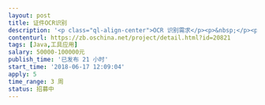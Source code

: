 ```yaml
---                
layout: post       
title: 证件OCR识别           
description: '<p class="ql-align-center">OCR 识别需求</p><p>&nbsp;</p><p>1）识别证件范围(参见 证件.rar)</p><p>军官证、士兵证、军退证、军离证、武警证</p><p>&nbsp;</p><p>2）提取证件信息+判定防伪标记</p><p>2.1 根据白光照片white.jpg，识别读取出<span style="background-color: yellow;">证件信息、头像照片、二维码照片</span></p><p>如下图：</p><p><img src="//:0" height="407" width="554"></p><p>2.2 根据红光照片red.jpg，识别出右下角防伪标记的<span style="background-color: yellow;">有无</span></p><p>如下图（若真实证件，红光下防伪标记是不显示的）</p><p><img src="//:0" height="409" width="554"></p><p>&nbsp;</p><p>2.3 根据紫光照片purple.jpg，识别出以下水印的<span style="background-color: yellow;">有无</span>和<span style="background-color: yellow;">英文字母</span>（可能是PLA可能是PAP）---防伪水印位置：左上角水印;右上角水印；中间（上）水印;中间（下）水印；右下角水印;右下角编号（数字）</p><p>如下图：（中间2个PLA本图没有）</p><p><img src="//:0" height="393" width="554"></p><p>&nbsp;</p><p>3 其他说明与要求</p><p>3.1程序运行在Android4.0设备之上</p><p>3.2需要提供 离线版的SDK</p><p>3.3 业务模式是：上层拍照---调用ocr识别；每拍一个照片都会启动一个独立的线程进行ocr识别</p><p>3.4三次识别总时间需要控制在7秒之内</p><p>&nbsp;</p><p>4 SDK接口设计</p><p>接口1：扫描图像信息提取</p><p><img src="//:0" height="259" width="554"></p><p>&nbsp;</p><p>接口2：红光图像信息提取</p><p><img src="//:0" height="125" width="554"></p><p>接口3：荧光图像信息提取</p><p><img src="//:0" height="129" width="553"></p><p>&nbsp;</p><p>5：xml 文件信息列表格式</p><p>5.1证件信息（以军官证为例）</p><p><img src="//:0" alt="说明: info-a.png" height="871" width="554"></p><p>5.2 &nbsp;红光防伪（无防伪图标时，是真件）</p><p><img src="//:0" height="94" width="205"></p><p>5.3 紫光防伪（目前有PLA和PAP两种字母）</p><p><img src="//:0" height="150" width="403"></p><p>&nbsp;</p><p>&nbsp;</p><p>&nbsp;</p>'     
contenturl: https://zb.oschina.net/project/detail.html?id=20821      
tags: [Java,工具应用]            
salary: 50000-100000元          
publish_time: '已发布 21 小时'         
start_time: '2018-06-17 12:09:04'           
apply: 5                   
time_range: 3 周              
status: 招募中                  
---                 
```

